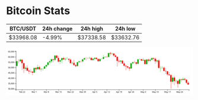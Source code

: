# Bitcoin Stats

BTC/USDT|24h change|24h high|24h low|
|---|---|---|---|
|$33968.08|-4.99%|$37338.58|$33632.76|

<img src="./chart.svg">
